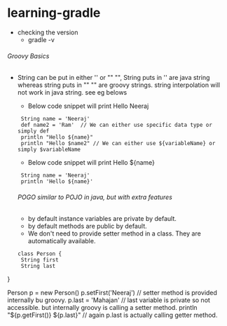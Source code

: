 # learning-gradle
* checking the version
  * gradle -v
###### Groovy Basics
* String can be put in either '' or "" "", String puts in '' are java string whereas string puts in "" "" are groovy strings. string interpolation will not work in java string. see eg belows
    * Below code snippet will print Hello Neeraj
    ```
     String name = 'Neeraj'
     def name2 = 'Ram'  // We can either use specific data type or simply def
     println "Hello ${name}"
     println "Hello $name2" // We can either use ${variableName} or simply $variableName
    ```
    * Below code snippet will print Hello ${name}
    ```
     String name = 'Neeraj'
     println 'Hello ${name}'     
    ```
    
  ###### POGO similar to POJO in java, but with extra features
  * by default instance variables are private by default.
  * by default methods are public by default.
  * We don't need to provide setter method in a class. They are automatically available.
  
  ```
  class Person {
   String first
   String last
 }
 
 Person p = new Person()
 p.setFirst('Neeraj') // setter method is provided internally bu groovy.
 p.last = 'Mahajan'   // last variable is private so not accessible. but internally groovy is calling a setter method.
 println "${p.getFirst()} ${p.last}" // again p.last is actually calling getter method. 
  ```
